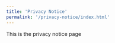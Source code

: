 ```yaml
---
title: 'Privacy Notice'
permalink: '/privacy-notice/index.html'
---
```


This is the privacy notice page
